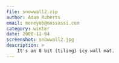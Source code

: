 ```yaml
---
file: snowwall2.zip
author: Adam Roberts
email: moneyob@massassi.com
category: winter
date: 2000-11-04
screenshot: snowwall2.jpg
description: >
    It's an 8 bit (tiling) icy wall mat.
---
```

